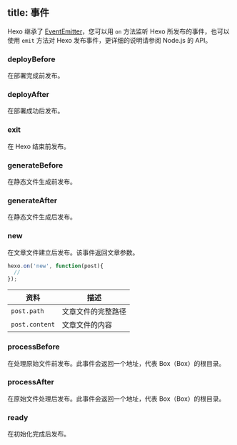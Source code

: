 title: 事件
---
Hexo 继承了 [EventEmitter]，您可以用 `on` 方法监听 Hexo 所发布的事件，也可以使用 `emit` 方法对 Hexo 发布事件，更详细的说明请参阅 Node.js 的 API。

### deployBefore

在部署完成前发布。

### deployAfter

在部署成功后发布。

### exit

在 Hexo 结束前发布。

### generateBefore

在静态文件生成前发布。

### generateAfter

在静态文件生成后发布。

### new

在文章文件建立后发布。该事件返回文章参数。

``` js
hexo.on('new', function(post){
  // 
});
```

资料 | 描述
--- | ---
`post.path` | 文章文件的完整路径
`post.content` | 文章文件的内容

### processBefore

在处理原始文件前发布。此事件会返回一个地址，代表 Box（Box）的根目录。

### processAfter

在原始文件处理后发布。此事件会返回一个地址，代表 Box（Box）的根目录。

### ready

在初始化完成后发布。

[EventEmitter]: http://nodejs.org/api/events.html